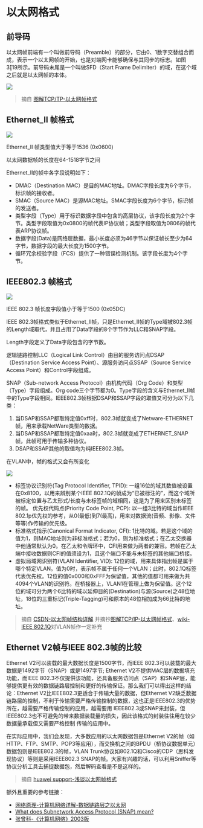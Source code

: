 # 以太网格式

## 前导码

以太网帧前端有一个叫做前导码（Preamble）的部分，它由0、1数字交替组合而成，表示一个以太网帧的开始，也是对端网卡能够确保与其同步的标志。如图319所示。前导码末尾是一个叫做SFD（Start Frame Delimiter）的域，在这个域之后就是以太网帧的本体。

![](https://i.postimg.cc/dQTP0kg6/01-YTm27-OZHqa.jpg)

> 摘自 [图解TCP/TP-以太网帧格式](https://www.ituring.com.cn/book/miniarticle/42619)

## Ethernet_II 帧格式

![](https://i.postimg.cc/x1FvTXvn/20190715212335720.png)

Ethernet_II 帧类型值大于等于1536 (0x0600)

以太网数据帧的长度在64-1518字节之间

Ethernet_II的帧中各字段说明如下：

* DMAC（Destination MAC）是目的MAC地址。DMAC字段长度为6个字节，标识帧的接收者。
* SMAC（Source MAC）是源MAC地址。SMAC字段长度为6个字节，标识帧的发送者。
* 类型字段（Type）用于标识数据字段中包含的高层协议，该字段长度为2个字节。类型字段取值为0x0800的帧代表IP协议帧；类型字段取值为0806的帧代表ARP协议帧。
* 数据字段(Data)是网络层数据，最小长度必须为46字节以保证帧长至少为64字节，数据字段的最大长度为1500字节。
* 循环冗余校验字段（FCS）提供了一种错误检测机制。该字段长度为4个字节。

## IEEE802.3 帧格式

![](https://i.postimg.cc/rm8RQ2WZ/20190715212742874.png)

IEEE 802.3 帧长度字段值小于等于1500 (0x05DC)

IEEE 802.3帧格式类似于Ethernet_II帧，只是Ethernet_II帧的Type域被802.3帧的Length域取代，并且占用了Data字段的8个字节作为LLC和SNAP字段。

Length字段定义了Data字段包含的字节数。

逻辑链路控制LLC（Logical Link Control）由目的服务访问点DSAP（Destination Service Access Point）、源服务访问点SSAP（Source Service Access Point）和Control字段组成。

SNAP（Sub-network Access Protocol）由机构代码（Org Code）和类型（Type）字段组成。Org code三个字节都为0。Type字段的含义与Ethernet_II帧中的Type字段相同。IEEE802.3帧根据DSAP和SSAP字段的取值又可分为以下几类：

1. 当DSAP和SSAP都取特定值0xff时，802.3帧就变成了Netware-ETHERNET帧，用来承载NetWare类型的数据。
2. 当DSAP和SSAP都取特定值0xaa时，802.3帧就变成了ETHERNET_SNAP帧，此帧可用于传输多种协议。
3. DSAP和SSAP其他的取值均为纯IEEE802.3帧。

在VLAN中，帧的格式又会有所变化

![](https://i.postimg.cc/P5Cqfrzk/01-YTm2-Os-W9-N4.jpg)

* 标签协议识别符(Tag Protocol Identifier, TPID): 一组16位的域其数值被设置在0x8100，以用来辨别某个IEEE 802.1Q的帧成为“已被标注的”，而这个域所被标定位置与乙太形式/长度与未标签帧的域相同，这是为了用来区别未标签的帧。
优先权代码点(Priority Code Point, PCP): 以一组3比特的域当作IEEE 802.1p优先权的参考，从0(最低)到7(最高)，用来对数据流(音频、影像、文件等等)作传输的优先级。
* 标准格式指示(Canonical Format Indicator, CFI): 1比特的域。若是这个域的值为1，则MAC地址则为非标准格式；若为0，则为标准格式；在乙太交换器中他通常默认为0。在乙太和令牌环中，CFI用来做为两者的兼容。若帧在乙太端中接收数据则CFI的值须设为1，且这个端口不能与未标签的其他端口桥接。
* 虚拟局域网识别符(VLAN Identifier, VID): 12位的域，用来具体指出帧是属于哪个特定VLAN。值为0时，表示帧不属于任何一个VLAN；此时，802.1Q标签代表优先权。12位的值0x000和0xFFF为保留值，其他的值都可用来做为共4094个VLAN的识别符。在桥接器上，VLAN1在管理上做为保留值。这个12位的域可分为两个6比特的域以延伸目的(Destination)与源(Source)之48位地址，18位的三重标记(Triple-Tagging)可和原本的48位相加成为66比特的地址。


> 摘自 [CSDN-以太网帧结构详解](https://blog.csdn.net/qq_41721618/article/details/96018466) 并摘抄[图解TCP/IP-以太网帧格式](https://www.ituring.com.cn/book/miniarticle/42619)、[wiki-IEEE 802.1Q](https://zh.wikipedia.org/wiki/IEEE_802.1Q)对VLAN帧作一定补充

## Ethernet V2帧与IEEE 802.3帧的比较

Ethernet V2可以装载的最大数据长度是1500字节，而IEEE 802.3可以装载的最大数据是1492字节（SNAP）或是1497字节; Ethernet V2不提供MAC层的数据填充功能，而IEEE 802.3不仅提供该功能，还具备服务访问点（SAP）和SNAP层，能够提供更有效的数据链路层控制和更好的传输保证。那么我们可以得出这样的结 论：Ethernet V2比IEEE802.3更适合于传输大量的数据，但Ethernet V2缺乏数据链路层的控制，不利于传输需要严格传输控制的数据，这也正是IEEE802.3的优势所在，越需要严格传输控制的应用，越需要用 IEEE802.3或SNAP来封装，但IEEE802.3也不可避免的带来数据装载量的损失，因此该格式的封装往往用在较少数据量承载但又需要严格控制 传输的应用中。

在实际应用中，我们会发现，大多数应用的以太网数据包是Ethernet V2的帧（如HTTP、FTP、SMTP、POP3等应用），而交换机之间的BPDU（桥协议数据单元）数据包则是IEEE802.3的帧，VLAN Trunk协议如802.1Q和Cisco的CDP（思科发现协议）等则是采用IEEE802.3 SNAP的帧。大家有兴趣的话，可以利用Sniffer等协议分析工具去捕捉数据包，然后解码查看是不是这样的。

>  摘自 [huawei support-浅谈以太网帧格式](http://support.huawei.com/huaweiconnect/enterprise/huawei/m/ViewThread.html?tid=276895)


额外且重要的参考链接：

* [网络原理-计算机网络详解-数据链路层之以太网](https://www.huaijiujia.com/2018/07/25/%E7%BD%91%E7%BB%9C%E5%8E%9F%E7%90%86-%E8%AE%A1%E7%AE%97%E6%9C%BA%E7%BD%91%E7%BB%9C%E8%AF%A6%E8%A7%A3-%E6%95%B0%E6%8D%AE%E9%93%BE%E8%B7%AF%E5%B1%82%E4%B9%8B%E4%BB%A5%E5%A4%AA%E7%BD%91/)
* [ What does Subnetwork Access Protocol (SNAP) mean?](https://www.techopedia.com/definition/24878/subnetwork-access-protocol-snap )
* [张曾科-《计算机网络》2003版](https://books.google.nl/books?id=gUmThRY3RHEC&pg=PA112&lpg=PA112&dq=%E4%BB%A5%E5%A4%AA%E7%BD%91%E6%A0%BC%E5%BC%8F&source=bl&ots=KsC6iXzAAa&sig=ACfU3U1RTgW5zIm7hpNUbv1haPCpOa5nzQ&hl=zh-CN&sa=X&ved=2ahUKEwiuhcvcl_HkAhWSblAKHfo6Csg4ChDoATAEegQICBAB#v=onepage&q=%E4%BB%A5%E5%A4%AA%E7%BD%91%E6%A0%BC%E5%BC%8F&f=false)
